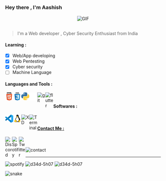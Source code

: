 ### Hey there , I'm Aashish
<div align="center"><img hight="400" width="700" alt="GIF" align="center" src="https://github.com/Xx-Ashutosh-xX/Xx-Ashutosh-xX/blob/master/assets/1936.gif">

</div>

<br>

> I'm a Web developer , Cyber Security Enthusiast from India

#### Learning :
- [x] Web/App developing
- [x] Web Pentesting
- [x] Cyber security
- [ ] Machine Language

#### Languages and Tools :

<a href="https://www.w3.org/html/" target="_blank"><img align="left" alt="HTML5" width="26px" src="https://raw.githubusercontent.com/github/explore/80688e429a7d4ef2fca1e82350fe8e3517d3494d/topics/html/html.png" /></a>
<a href="https://www.w3schools.com/css/" target="_blank"><img align="left" alt="CSS3" width="26px" src="https://raw.githubusercontent.com/github/explore/80688e429a7d4ef2fca1e82350fe8e3517d3494d/topics/css/css.png" /></a>
<a href="https://www.python.org" target="_blank"> <img align="left" alt="Python" width="26px" src="https://github.com/Aakarsh-B/trying-repos/blob/master/python-5.svg?raw=true"/> </a>
<img align="left" alt="GitHub" width="26px" src="https://github.com/Aakarsh-B/trying-repos/blob/master/github.svg" />
<a href="flutter.com" target="_blank"> <img align="left" alt="git" width="26px" src="https://www.vectorlogo.zone/logos/git-scm/git-scm-icon.svg"/> </a>
<img align="left" alt="flutter" width="26px" src="https://www.vectorlogo.zone/logos/flutterio/flutterio-icon.svg" />
<br />


#### Softwares :

<img align="left" alt="Visual Studio Code" width="26px" src="https://raw.githubusercontent.com/github/explore/80688e429a7d4ef2fca1e82350fe8e3517d3494d/topics/visual-studio-code/visual-studio-code.png" />
<a href="https://www.linux.org/" target="_blank"> <img align="left" alt="XD" width="26px"src="https://raw.githubusercontent.com/devicons/devicon/master/icons/linux/linux-original.svg" alt="arduino" /> </a>
<a href="https://www.arduino.cc/" target="_blank"> <img align="left" alt="XD" width="26px" src="https://cdn.worldvectorlogo.com/logos/arduino-1.svg" alt="arduino"/> </a>
<img align="left" alt="Terminal" width="26px" src="https://user-images.githubusercontent.com/58104187/130577755-fac9debc-98c0-49b9-a528-d5b4dfd88be1.png" />

<br />


<!-- #### Hobbies :
- [x] Video Games 🎮
- [ ] Binge Watching Shows 📺
- [ ] Music 🎧
  -->
#### [Contact Me :](https://www.deadshot.gq) <a href="https://discordapp.com/users/861203929941803038">
  <img align="left" alt="Discord" width="22px" src="https://raw.githubusercontent.com/peterthehan/peterthehan/master/assets/discord.svg" />
</a>



<a href="https://open.spotify.com/user/1fgjrj955afaorj9axy8cm0mp?si=43a86b7e9a654909&nd=1">
  <img align="left" alt="Spotify" width="22px" src="https://user-images.githubusercontent.com/58104187/198833667-f002e2ff-56d4-4575-a60d-e3cd07174e82.svg" />
</a>

<a href="https://twitter.com/d34d__5h07">
  <img align="left" alt="Twitter" width="22px" src="https://raw.githubusercontent.com/peterthehan/peterthehan/master/assets/twitter.svg" />
</a><br><br>
<img href="https://www.deadshot.gq" width="400" alt="contact" src="https://user-images.githubusercontent.com/58104187/125207985-664d5480-e27f-11eb-9044-ecda092b2402.jpg">

---

<p float="left">
<img href="https://www.deadshot.gq" width="175" alt="spotify" src="https://spotify-github-profile.vercel.app/api/view?uid=1fgjrj955afaorj9axy8cm0mp&cover_image=true&theme=compact&show_offline=false">
<img width="302" src="https://github-readme-stats.vercel.app/api/top-langs?username=d34d-5h07&show_icons=true&locale=en&layout=compact" alt="d34d-5h07" />
<img width="360" src="https://github-readme-stats.vercel.app/api?username=d34d-5h07&show_icons=true&locale=en" alt="d34d-5h07" />
</p>

![snake](https://github.com/d34d-5h07/d34d-5h07/blob/output/github-contribution-grid-snake-dark.svg#gh-dark-mode-only)

<!-- <p float="left">
 <img width="250" src="https://quotes-github-readme.vercel.app/api?type=vertical&theme=dark&author=Rick%20Sanchez&quote=To%20live%20is%20to%20risk%20it%20all%3B%20otherwise%20you%E2%80%99re%20just%20an%20inert%20chunk%20of%20randomly%20assembled%20molecules%20drifting%20wherever%20the%20universe%20blows%20you"/>
<img width="250" src="https://quotes-github-readme.vercel.app/api?type=vertical&theme=dark&author=Bojack%20Horseman&quote=That%20voice%2C%20the%20one%20that%20tells%20you%20you%27re%20worthless%20and%20stupid%20and%20ugly...%20It%20goes%20away%2C%20right%3F"/>
<img width="250" src="https://quotes-github-readme.vercel.app/api?type=vertical&theme=dark&author=MrRobot&quote=When%20you%20see%20a%20good%20move%2C%20look%20for%20a%20better%20one"/>
</p>
 -->



